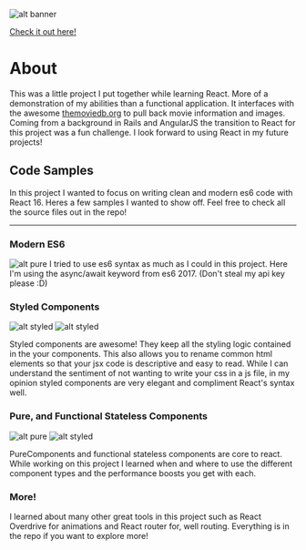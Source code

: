 ![alt banner](https://i.imgur.com/9K0hcaX.png)

[Check it out here!](http://react-movie-db.s3-website.us-east-2.amazonaws.com/)

# About
This was a little project I put together while learning React. More of a demonstration of my abilities than a functional application. It interfaces with the awesome [themoviedb.org](https://www.themoviedb.org) to pull back movie information and images. Coming from a background in Rails and AngularJS the transition to React for this project was a fun challenge. I look forward to using React in my future projects!

## Code Samples
In this project I wanted to focus on writing clean and modern es6 code with React 16. Heres a few samples I wanted to show off. Feel free to check all the source files out in the repo!
***

### Modern ES6
![alt pure](https://i.imgur.com/CmEiKhY.png)
I tried to use es6 syntax as much as I could in this project. Here I'm using the async/await keyword from es6 2017. (Don't steal my api key please :D)

### Styled Components
![alt styled](https://i.imgur.com/RVfPd89.png) ![alt styled](https://i.imgur.com/9IBMtyT.png)

Styled components are awesome! They keep all the styling logic contained in the your components. This also allows you to rename common html elements so that your  jsx code is descriptive and easy to read. While I can understand the sentiment of not wanting to write your css in a js file, in my opinion styled components are very elegant and compliment React's syntax well.

### Pure, and Functional Stateless Components
![alt pure](https://i.imgur.com/yFdIvoD.png) ![alt styled](https://i.imgur.com/wscWy8q.png)

PureComponents and functional stateless components are core to react. While working on this project I learned when and where to use the different component types and the performance boosts you get with each.

### More!
I learned about many other great tools in this project such as React Overdrive for animations and React router for, well routing. Everything is in the repo if you want to explore more!